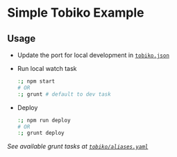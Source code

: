 # Simple Tobiko Example

## Usage

- Update the port for local development in [`tobiko.json`](tobiko.json)
- Run local watch task

  ```sh
  :; npm start
  # OR
  :; grunt # default to dev task
  ```
  
- Deploy

  ```sh
  :; npm run deploy
  # OR
  :; grunt deploy
  ```
  
*See available grunt tasks at [`tobiko/aliases.yaml`](tobiko/aliases.yaml)*
